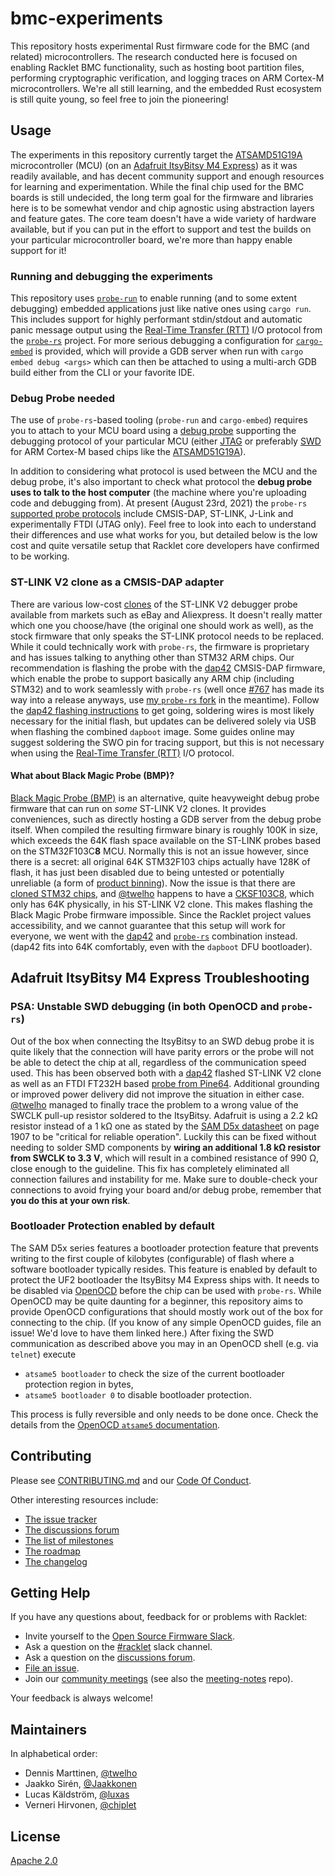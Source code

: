 # bmc-experiments

This repository hosts experimental Rust firmware code for the BMC (and related)
microcontrollers. The research conducted here is focused on enabling Racklet BMC
functionality, such as hosting boot partition files, performing cryptographic
verification, and logging traces on ARM Cortex-M microcontrollers. We're all
still learning, and the embedded Rust ecosystem is still quite young, so feel
free to join the pioneering!

## Usage

The experiments in this repository currently target the [ATSAMD51G19A]
microcontroller (MCU) (on an [Adafruit ItsyBitsy M4 Express]) as it was readily
available, and has decent community support and enough resources for learning
and experimentation. While the final chip used for the BMC boards is still
undecided, the long term goal for the firmware and libraries here is to be
somewhat vendor and chip agnostic using abstraction layers and feature gates.
The core team doesn't have a wide variety of hardware available, but if you can
put in the effort to support and test the builds on your particular
microcontroller board, we're more than happy enable support for it!

[ATSAMD51G19A]: https://www.microchip.com/en-us/product/ATSAMD51G19A

[Adafruit ItsyBitsy M4 Express]: https://www.adafruit.com/product/3800

### Running and debugging the experiments

This repository uses [`probe-run`] to enable running (and to some extent
debugging) embedded applications just like native ones using `cargo run`. This
includes support for highly performant stdin/stdout and automatic panic message
output using the [Real-Time Transfer (RTT)] I/O protocol from the [`probe-rs`]
project. For more serious debugging a configuration for [`cargo-embed`] is
provided, which will provide a GDB server when run with `cargo embed debug
<args>` which can then be attached to using a multi-arch GDB build either from
the CLI or your favorite IDE.

[`probe-rs`]: https://probe.rs/

[`probe-run`]: https://github.com/knurling-rs/probe-run

[`cargo-embed`]: https://github.com/probe-rs/cargo-embed

[Real-Time Transfer (RTT)]: https://github.com/probe-rs/probe-rs-rtt

### Debug Probe needed

The use of `probe-rs`-based tooling (`probe-run` and `cargo-embed`) requires you
to attach to your MCU board using a [debug probe] supporting the debugging
protocol of your particular MCU (either [JTAG] or preferably [SWD] for ARM
Cortex-M based chips like the [ATSAMD51G19A]).

In addition to considering what protocol is used between the MCU and the debug
probe, it's also important to check what protocol the **debug probe uses to talk
to the host computer** (the machine where you're uploading code and debugging
from). At present (August 23rd, 2021) the `probe-rs` [supported probe protocols]
include CMSIS-DAP, ST-LINK, J-Link and experimentally FTDI (JTAG only). Feel
free to look into each to understand their differences and use what works for
you, but detailed below is the low cost and quite versatile setup that Racklet
core developers have confirmed to be working.

[debug probe]: https://developer.arm.com/tools-and-software/embedded/debug-probes

[JTAG]: https://en.wikipedia.org/wiki/JTAG

[SWD]: https://developer.arm.com/architectures/cpu-architecture/debug-visibility-and-trace/coresight-architecture/serial-wire-debug

[supported probe protocols]: https://github.com/probe-rs/probe-rs/tree/master/probe-rs/src/probe

### ST-LINK V2 clone as a CMSIS-DAP adapter

There are various low-cost [clones] of the ST-LINK V2 debugger probe available
from markets such as eBay and Aliexpress. It doesn't really matter which one you
choose/have (the original one should work as well), as the stock firmware that
only speaks the ST-LINK protocol needs to be replaced. While it could
technically work with `probe-rs`, the firmware is proprietary and has issues
talking to anything other than STM32 ARM chips. Our recommendation is flashing
the probe with the [dap42] CMSIS-DAP firmware, which enable the probe to support
basically any ARM chip (including STM32) and to work seamlessly with `probe-rs`
(well once [#767] has made its way into a release anyways, use [my `probe-rs`
fork] in the meantime). Follow the [dap42 flashing instructions] to get going,
soldering wires is most likely necessary for the initial flash, but updates can
be delivered solely via USB when flashing the combined `dapboot` image. Some
guides online may suggest soldering the SWO pin for tracing support, but this is
not necessary when using the [Real-Time Transfer (RTT)] I/O protocol.

[clones]: https://wiki.cuvoodoo.info/doku.php?id=jtag

[dap42]: https://github.com/devanlai/dap42

[#767]: https://github.com/probe-rs/probe-rs/pull/767

[my `probe-rs` fork]: https://github.com/twelho/probe-rs

[dap42 flashing instructions]: https://github.com/devanlai/dap42/blob/master/FLASHING.md

#### What about Black Magic Probe (BMP)?

[Black Magic Probe (BMP)] is an alternative, quite heavyweight debug probe
firmware that can run on *some* ST-LINK V2 clones. It provides conveniences,
such as directly hosting a GDB server from the debug probe itself. When compiled
the resulting firmware binary is roughly 100K in size, which exceeds the 64K
flash space available on the ST-LINK probes based on the STM32F103C**8** MCU.
Normally this is not an issue however, since there is a secret: all original 64K
STM32F103 chips actually have 128K of flash, it has just been disabled due to
being untested or potentially unreliable (a form of [product binning]). Now the
issue is that there are [cloned STM32 chips], and [@twelho] happens to have
a [CKSF103C8], which only has 64K physically, in his ST-LINK V2 clone. This
makes flashing the Black Magic Probe firmware impossible. Since the Racklet
project values accessibility, and we cannot guarantee that this setup will work
for everyone, we went with the [dap42] and [`probe-rs`] combination instead.
(dap42 fits into 64K comfortably, even with the `dapboot` DFU bootloader).

[Black Magic Probe (BMP)]: https://github.com/blacksphere/blackmagic

[product binning]: https://en.wikipedia.org/wiki/Product_binning

[cloned STM32 chips]: https://hackaday.com/2020/10/22/stm32-clones-the-good-the-bad-and-the-ugly/

[@twelho]: https://github.com/twelho

[CKSF103C8]: https://wtechk.com/CKS32F103.pdf

## Adafruit ItsyBitsy M4 Express Troubleshooting

### PSA: Unstable SWD debugging (in both OpenOCD and `probe-rs`)

Out of the box when connecting the ItsyBitsy to an SWD debug probe it is quite
likely that the connection will have parity errors or the probe will not be able
to detect the chip at all, regardless of the communication speed used. This has
been observed both with a [dap42] flashed ST-LINK V2 clone as well as an FTDI
FT232H based [probe from Pine64]. Additional grounding or improved power
delivery did not improve the situation in either case. [@twelho] managed to
finally trace the problem to a wrong value of the SWCLK pull-up resistor
soldered to the ItsyBitsy. Adafruit is using a 2.2 kΩ resistor instead of a 1 kΩ
one as stated by the [SAM D5x datasheet] on page 1907 to be "critical for
reliable operation". Luckily this can be fixed without needing to solder SMD
components by **wiring an additional 1.8 kΩ resistor from SWCLK to 3.3 V**,
which will result in a combined resistance of 990 Ω, close enough to the
guideline. This fix has completely eliminated all connection failures and
instability for me. Make sure to double-check your connections to avoid frying
your board and/or debug probe, remember that **you do this at your own risk**.

[probe from Pine64]: https://pine64.com/product/usb-jtag-adapter/

[SAM D5x datasheet]: https://www.microchip.com/content/dam/mchp/documents/MCU32/ProductDocuments/DataSheets/SAM_D5x_E5x_Family_Data_Sheet_DS60001507G.pdf

### Bootloader Protection enabled by default

The SAM D5x series features a bootloader protection feature that prevents
writing to the first couple of kilobytes (configurable) of flash where a
software bootloader typically resides. This feature is enabled by default to
protect the UF2 bootloader the ItsyBitsy M4 Express ships with. It needs to be
disabled via [OpenOCD] before the chip can be used with `probe-rs`. While
OpenOCD may be quite daunting for a beginner, this repository aims to provide
OpenOCD configurations that should mostly work out of the box for connecting to
the chip. (If you know of any simple OpenOCD guides, file an issue! We'd love to
have them linked here.) After fixing the SWD communication as described above
you may in an OpenOCD shell (e.g. via `telnet`) execute

- `atsame5 bootloader` to check the size of the current bootloader protection
  region in bytes,
- `atsame5 bootloader 0` to disable bootloader protection.

This process is fully reversible and only needs to be done once. Check the
details from the [OpenOCD `atsame5` documentation].

[OpenOCD]: http://openocd.org/

[OpenOCD `atsame5` documentation]: http://openocd.org/doc/html/Flash-Commands.html#atsame5

## Contributing

Please see [CONTRIBUTING.md](CONTRIBUTING.md) and
our [Code Of Conduct](CODE_OF_CONDUCT.md).

Other interesting resources include:

- [The issue tracker](https://github.com/racklet/racklet/issues)
- [The discussions forum](https://github.com/racklet/racklet/discussions)
- [The list of milestones](https://github.com/racklet/racklet/milestones)
- [The roadmap](https://github.com/orgs/racklet/projects/1)
- [The changelog](https://github.com/racklet/racklet/blob/main/CHANGELOG.md)

## Getting Help

If you have any questions about, feedback for or problems with Racklet:

- Invite yourself to the [Open Source Firmware Slack](https://slack.osfw.dev/).
- Ask a question on the [#racklet](https://osfw.slack.com/messages/racklet/)
  slack channel.
- Ask a question on
  the [discussions forum](https://github.com/racklet/racklet/discussions).
- [File an issue](https://github.com/racklet/racklet/issues/new).
- Join our [community meetings](https://hackmd.io/@racklet/Sk8jHHc7_) (see also
  the [meeting-notes](https://github.com/racklet/meeting-notes) repo).

Your feedback is always welcome!

## Maintainers

In alphabetical order:

- Dennis Marttinen, [@twelho](https://github.com/twelho)
- Jaakko Sirén, [@Jaakkonen](https://github.com/Jaakkonen)
- Lucas Käldström, [@luxas](https://github.com/luxas)
- Verneri Hirvonen, [@chiplet](https://github.com/chiplet)

## License

[Apache 2.0](LICENSE)
